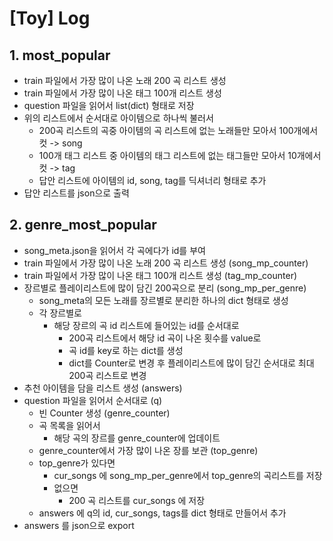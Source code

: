 # [Toy] Log

## 1. most_popular
  - train 파일에서 가장 많이 나온 노래 200 곡 리스트 생성
  - train 파일에서 가장 많이 나온 태그 100개 리스트 생성
  - question 파일을 읽어서 list(dict) 형태로 저장
  - 위의 리스트에서 순서대로 아이템으로 하나씩 불러서
    - 200곡 리스트의 곡중 아이템의 곡 리스트에 없는 노래들만 모아서 100개에서 컷 -> song
    - 100개 태그 리스트 중 아이템의 태그 리스트에 없는 태그들만 모아서 10개에서 컷 -> tag
    - 답안 리스트에 아이템의 id, song, tag를 딕셔너리 형태로 추가
  - 답안 리스트를 json으로 출력

## 2. genre_most_popular
  - song_meta.json을 읽어서 각 곡에다가 id를 부여
  - train 파일에서 가장 많이 나온 노래 200 곡 리스트 생성 (song_mp_counter)
  - train 파일에서 가장 많이 나온 태그 100개 리스트 생성 (tag_mp_counter)
  - 장르별로 플레이리스트에 많이 담긴 200곡으로 분리 (song_mp_per_genre)
    - song_meta의 모든 노래를 장르별로 분리한 하나의 dict 형태로 생성
    - 각 장르별로
      - 해당 장르의 곡 id 리스트에 들어있는 id를 순서대로
        - 200곡 리스트에서 해당 id 곡이 나온 횟수를 value로
        - 곡 id를 key로 하는 dict를 생성
        - dict를 Counter로 변경 후 플레이리스트에 많이 담긴 순서대로 최대 200곡 리스트로 변경
  - 추천 아이템을 담을 리스트 생성 (answers)
  - question 파일을 읽어서 순서대로 (q)
    - 빈 Counter 생성 (genre_counter)
    - 곡 목록을 읽어서
      - 해당 곡의 장르를 genre_counter에 업데이트
    - genre_counter에서 가장 많이 나온 장를 보관 (top_genre)
    - top_genre가 있다면
      - cur_songs 에 song_mp_per_genre에서 top_genre의 곡리스트를 저장
      - 없으면
        - 200 곡 리스트를 cur_songs 에 저장
    - answers 에 q의 id, cur_songs, tags를 dict 형태로 만들어서 추가
  - answers 를 json으로 export
